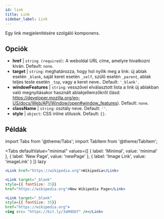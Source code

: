 ```yaml
---
id: link
title: Link
sidebar_label: Link
---
```


Egy link megjelenítésére szolgáló komponens.

## Opciók

* __href__ | `string (required)`: A weboldal URL címe, amelyre hivatkozni kíván. Default: `none`.
* __target__ | `string`: meghatározza, hogy hol nyílik meg a link: új ablak esetén `_blank`, saját keret esetén `_self`, szülő esetén `_parent`, ablak teljes teste esetén `_top`, vagy a keret neve.. Default: `'_blank'`.
* __windowFeatures__ | `string`: vesszővel elválasztott lista a link új ablakban való megnyitásakor használt ablakjellemzőkről (lásd: https://developer.mozilla.org/en-US/docs/Web/API/Window/open#window_features). Default: `none`.
* __className__ | `string`: osztály neve. Default: `''`.
* __style__ | `object`: CSS inline stílusok. Default: `{}`.


## Példák

import Tabs from '@theme/Tabs';
import TabItem from '@theme/TabItem';

<Tabs
    defaultValue="minimal"
    values={[
        { label: 'Minimal', value: 'minimal' },
        { label: 'New Page', value: 'newPage' },
        { label: 'Image Link', value: 'imageLink' }
    ]}
    lazy
>
<TabItem value="minimal">

```jsx live
<Link href="https://wikipedia.org">Wikipedia</Link>
```

</TabItem>

<TabItem value="newPage">

```jsx live
<Link target="_blank" 
style={{ fontSize: 35}}
href="https://wikipedia.org">New Wikipedia Page</Link>
```
</TabItem>

<TabItem value="imageLink">

```jsx live
<Link target="_blank" 
style={{ fontSize: 35}}
href="https://wikipedia.org">
<img src= "https://bit.ly/3aM4OU7" /></Link>
```

</TabItem>

</Tabs>
